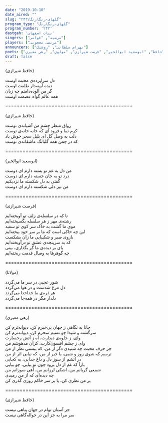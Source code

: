 ```yaml
---
date: "2019-10-10"
date_aired: ""
slug: "گلهای-رنگارنگ/۲۴۳"
program_type: "گلهای-رنگارنگ"
program_number: '۲۴۳'
dastgah: 'بیات اصفهان'
singers: ["مرضیه", "قوامی"]
players: ["مرتضی محجوبی"]
announcers: ["بهرام سلطانی", "روشنک"]
poets: ["حافظ", "ابوسعید ابوالخیر", "فرصت شیرازی", "مولوی", "رهی معیری"]
draft: false
---
```


(حافظ شیرازی)  

دل سراپرده‌ی محبت اوست  
دیده آیینه‌دار طلعت اوست  
گر من آلوده‌دامنم چه زیان  
همه عالم گواه عصمت اوست  

============================================  

(حافظ شیرازی)  

رواق منظر چشمِ من آشیانه‌ی توست  
کرم نما و فرود آی که خانه خانه‌ی توست  
دلت به وصل گل ای بلبل سحر خوش باد  
که در چمن همه گلبانگ عاشقانه‌ی توست  

============================================  

(ابوسعید ابوالخیر)  

من دل به غم تو بسته دارم ای دوست  
درد تو به جان خسته دارم ای دوست  
گفتی به دل شکسته ما نزدیکیم  
من نیز دلی شکسته دارم ای دوست  

============================================  

(فرصت شیرازی)  

تا که در سلسله‌ی زلف تو آویخته‌ایم  
رشته‌ی مهر ز هر سلسله بگسیخته‌ایم  
موی ما گشت به خاک سر کوی تو سفید  
این چه خاکی است كه ما بر سر خود بیخته‌ایم  
بازوی صبر و شکیبایی ما زان بشکست  
که به سرپنجه‌ی عشق تو درآویخته‌ایم  
پای بر دیده‌ی ما گر بگذاری، بینی  
چه گوهرها به وصال قدمت ریخته‌ایم  

============================================  

(مولانا)  

شور عجبی در سر ما می‌گردد  
دل مرغ شدست و در هوا می‌گردد  
هر ذره‌ی ما جداجدا می‌گردد  
دلدار مگر در همه‌جا می‌گردد  

============================================  

(رهی معیری)  

جانا به نگاهی ز جهان بی‌خبرم كن، دیوانه‌ترم کن  
سرگشته و شیدا چو نسیم سحرم کن، دیوانه‌ترم کن  
وای، ز جلوه‌ی دیدارت، آه ز آتش رخسارت  
وای ز چشم افسون‌کارت، کزان مدهوشم من  
جز حرف محبت چه شنیدی دگر از من، که ببستی نظر از من  
ترسم که شوی روز و شبی، با خبر از من، که نیابی اثر از من  
در آتشم از سوزِ دل و داغ جدایی، به کجایی  
بازآ که غم از دل برود چون تو بیایی، چو بیایی  
شمعی گریانم من، اشکی لرزانم من، آهی سوزانم من  
چه دیده‌ای که از من رمیدی  
بر من نظری کن، یا بر سر خاکم روزی گذری کن  

============================================  

(حافظ شیرازی)  

جز آستان توام در جهان پناهی نیست  
سر مرا به جز این در حواله‌گاهی نیست  
